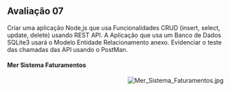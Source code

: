<h2> Avaliação 07 </h2>

Criar uma aplicação Node,js que usa Funcionalidades CRUD (insert, select, update, delete) usando REST API. A Aplicação que usa um Banco de Dados SQLite3 usará o Modelo Entidade Relacionamento anexo. Evidenciar o teste das chamadas das API usando o PostMan.
<h4> Mer Sistema Faturamentos </h4>

<img alt="Mer_Sistema_Faturamentos.jpg"  align="right" src="https://github.com/thalitaasuzy/bd-info-p4/assets/112733274/568b7080-00af-490e-a75e-aec393af1dd7"  />

<!-- -->
